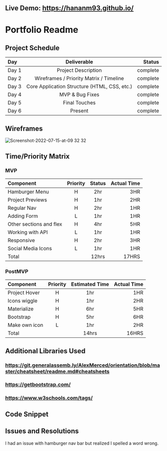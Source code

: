 
## Live Demo: https://hananm93.github.io/

# Portfolio Readme

## Project Schedule

|  Day   |                 Deliverable                  |   Status   |
| :---   |                   :------:                   |       ---: |
| Day 1  | Project Description                          | complete   |
| Day 2  | Wireframes / Priority Matrix / Timeline      | complete   |
| Day 3  | Core Application Structure (HTML, CSS, etc.) | complete   |
| Day 4  | MVP & Bug Fixes                              | complete   | 
| Day 5  | Final Touches                                | complete   |
| Day 6  | Present                                      | complete   |


## Wireframes
![Screenshot-2022-07-15-at-09 32 32](https://user-images.githubusercontent.com/112597161/192940534-072acbfc-765f-40ad-8071-7832dee996b0.png)

## Time/Priority Matrix

### MVP

|  Component              | Priority  | Status   | Actual Time |
| :---                    |   :---:   | :---:    |   ---:      |
| Hamburger Menu          |     H     |  2hr     |    3HR      |
| Project Previews        |     H     |  1hr     |    2HR      |
| Regular Nav             |     H     |  2hr     |    1HR      |
| Adding Form             |     L     |  1hr     |    1HR      |
| Other sections and flex |     H     |  4hr     |    5HR      |
| Working with API        |     L     |  1hr     |    1HR      |
| Responsive              |     H     |  2hr     |    3HR      |
| Social Media Icons      |     L     |  1hr     |    1HR      |
| Total                   |           |  12hrs   |   17HRS     |


### PostMVP

|  Component            | Priority  | Estimated Time  | Actual Time |
| :---                  |   :---:   |     :---:       |        ---: |
| Project Hover         |     H     |      1hr        |    1HR      |
| Icons wiggle          |     H     |      1hr        |    2HR      |
| Materialize           |     H     |      6hr        |    5HR      |
| Bootstrap             |     H     |      5hr        |    6HR      |
| Make own icon         |     L     |      1hr        |    2HR      |
| Total                 |           |    14hrs        |   16HRS     |


## Additional Libraries Used
### https://git.generalassemb.ly/AlexMerced/orientation/blob/master/cheatsheet/readme.md#cheatsheets
### https://getbootstrap.com/
### https://www.w3schools.com/tags/

## Code Snippet

## Issues and Resolutions
I had an issue with hamburger nav bar but realized I spelled a word wrong. 

